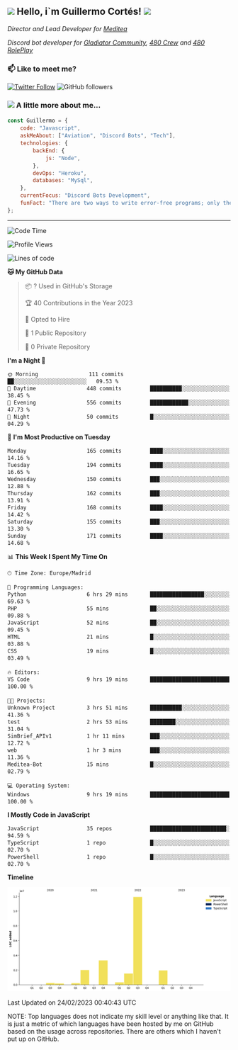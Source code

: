 <h2><img src="https://emojis.slackmojis.com/emojis/images/1531849430/4246/blob-sunglasses.gif?1531849430" width="30"/> Hello, i`m Guillermo Cortés! <img src="https://media.giphy.com/media/PiuVH04cd9JcmqqWKK/giphy.gif" width="50"></h2>
<p><em>Director and Lead Developer for <a href="https://mediteavirtual.es/">Meditea</a>
</em></p>
<p><em>Discord bot developer for <a href="https://discord.comunidadgladiator.com">Gladiator Community</a>, <a href="https://discord.gg/UpvpkUbGdA">480 Crew</a> and <a href="https://discord.gg/dmMRQgH3tu">480 RolePlay</a>
</em></p>

### 📫 Like to meet me?

[![Twitter Follow](https://img.shields.io/twitter/follow/concara3443?label=Follow)](https://twitter.com/intent/follow?screen_name=concara3443)
![GitHub followers](https://img.shields.io/github/followers/concara3443?label=Follow&style=social)

### <img src="https://media.giphy.com/media/WFZvB7VIXBgiz3oDXE/giphy.gif" width="50"> A little more about me...  

```javascript
const Guillermo = {
    code: "Javascript",
    askMeAbout: ["Aviation", "Discord Bots", "Tech"],
    technologies: {
        backEnd: {
            js: "Node",
        },
        devOps: "Heroku",
        databases: "MySql",
    },
    currentFocus: "Discord Bots Development",
    funFact: "There are two ways to write error-free programs; only the third one works"
};
```

---

<!--START_SECTION:waka-->
![Code Time](http://img.shields.io/badge/Code%20Time-254%20hrs%2041%20mins-blue)

![Profile Views](http://img.shields.io/badge/Profile%20Views-0-blue)

![Lines of code](https://img.shields.io/badge/From%20Hello%20World%20I%27ve%20Written-17.6%20million%20lines%20of%20code-blue)

**🐱 My GitHub Data** 

> 📦 ? Used in GitHub's Storage 
 > 
> 🏆 40 Contributions in the Year 2023
 > 
> 💼 Opted to Hire
 > 
> 📜 1 Public Repository 
 > 
> 🔑 0 Private Repository 
 > 
**I'm a Night 🦉** 

```text
🌞 Morning                111 commits         ██░░░░░░░░░░░░░░░░░░░░░░░   09.53 % 
🌆 Daytime                448 commits         ██████████░░░░░░░░░░░░░░░   38.45 % 
🌃 Evening                556 commits         ████████████░░░░░░░░░░░░░   47.73 % 
🌙 Night                  50 commits          █░░░░░░░░░░░░░░░░░░░░░░░░   04.29 % 
```
📅 **I'm Most Productive on Tuesday** 

```text
Monday                   165 commits         ████░░░░░░░░░░░░░░░░░░░░░   14.16 % 
Tuesday                  194 commits         ████░░░░░░░░░░░░░░░░░░░░░   16.65 % 
Wednesday                150 commits         ███░░░░░░░░░░░░░░░░░░░░░░   12.88 % 
Thursday                 162 commits         ███░░░░░░░░░░░░░░░░░░░░░░   13.91 % 
Friday                   168 commits         ████░░░░░░░░░░░░░░░░░░░░░   14.42 % 
Saturday                 155 commits         ███░░░░░░░░░░░░░░░░░░░░░░   13.30 % 
Sunday                   171 commits         ████░░░░░░░░░░░░░░░░░░░░░   14.68 % 
```


📊 **This Week I Spent My Time On** 

```text
🕑︎ Time Zone: Europe/Madrid

💬 Programming Languages: 
Python                   6 hrs 29 mins       █████████████████░░░░░░░░   69.63 % 
PHP                      55 mins             ██░░░░░░░░░░░░░░░░░░░░░░░   09.88 % 
JavaScript               52 mins             ██░░░░░░░░░░░░░░░░░░░░░░░   09.45 % 
HTML                     21 mins             █░░░░░░░░░░░░░░░░░░░░░░░░   03.88 % 
CSS                      19 mins             █░░░░░░░░░░░░░░░░░░░░░░░░   03.49 % 

🔥 Editors: 
VS Code                  9 hrs 19 mins       █████████████████████████   100.00 % 

🐱‍💻 Projects: 
Unknown Project          3 hrs 51 mins       ██████████░░░░░░░░░░░░░░░   41.36 % 
test                     2 hrs 53 mins       ████████░░░░░░░░░░░░░░░░░   31.04 % 
SimBrief_APIv1           1 hr 11 mins        ███░░░░░░░░░░░░░░░░░░░░░░   12.72 % 
web                      1 hr 3 mins         ███░░░░░░░░░░░░░░░░░░░░░░   11.36 % 
Meditea-Bot              15 mins             █░░░░░░░░░░░░░░░░░░░░░░░░   02.79 % 

💻 Operating System: 
Windows                  9 hrs 19 mins       █████████████████████████   100.00 % 
```

**I Mostly Code in JavaScript** 

```text
JavaScript               35 repos            ████████████████████████░   94.59 % 
TypeScript               1 repo              █░░░░░░░░░░░░░░░░░░░░░░░░   02.70 % 
PowerShell               1 repo              █░░░░░░░░░░░░░░░░░░░░░░░░   02.70 % 
```



**Timeline**

![Lines of Code chart](https://raw.githubusercontent.com/Concara3443/Concara3443/main/assets/bar_graph.png)


 Last Updated on 24/02/2023 00:40:43 UTC
<!--END_SECTION:waka-->

NOTE: Top languages does not indicate my skill level or anything like that. It is just a metric of which languages have been hosted by me on GitHub based on the usage across repositories. There are others which I haven't put up on GitHub.
